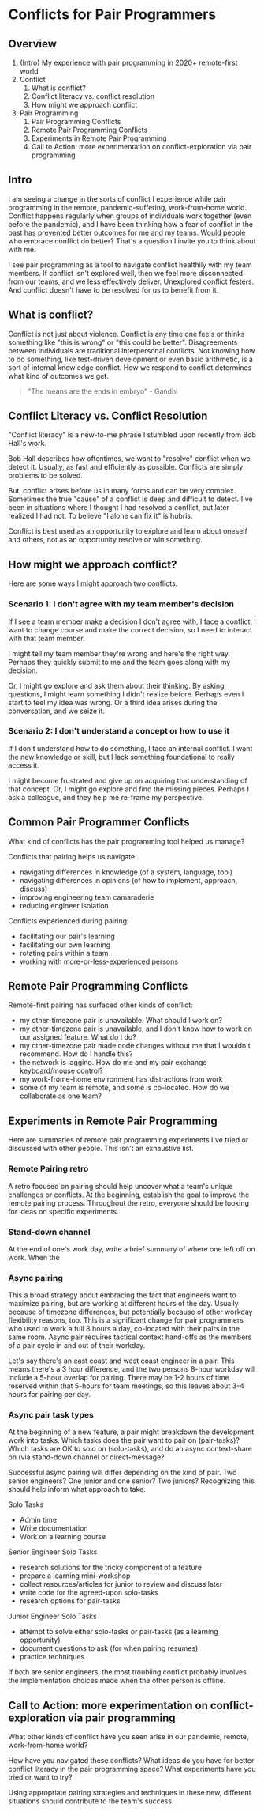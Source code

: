 # Conflicts for Pair Programmers

## Overview
1. (Intro) My experience with pair programming in 2020+ remote-first world
1. Conflict 
    1. What is conflict? 
    1. Conflict literacy vs. conflict resolution
    1. How might we approach conflict
1. Pair Programming 
    1. Pair Programming Conflicts
    1. Remote Pair Programming Conflicts
    1. Experiments in Remote Pair Programming
    1. Call to Action: more experimentation on conflict-exploration via pair programming

## Intro

I am seeing a change in the sorts of conflict I experience while pair programming in the remote, pandemic-suffering, work-from-home world. 
Conflict happens regularly when groups of individuals work together (even before the pandemic), 
and I have been thinking how a fear of conflict in the past has prevented better outcomes for me and my teams.
Would people who embrace conflict do better? That's a question I invite you to think about with me. 

I see pair programming as a tool to navigate conflict healthily with my team members. 
If conflict isn't explored well, then we feel more disconnected from our teams, and we less effectively deliver.
Unexplored conflict festers. And conflict doesn't have to be resolved for us to benefit from it.

## What is conflict?
Conflict is not just about violence. 
Conflict is any time one feels or thinks something like "this is wrong" or "this could be better".
Disagreements between individuals are traditional interpersonal conflicts.
Not knowing how to do something, like test-driven development or even basic arithmetic, is a sort of internal knowledge conflict.
How we respond to conflict determines what kind of outcomes we get. 

> "The means are the ends in embryo" - Gandhi


## Conflict Literacy vs. Conflict Resolution

"Conflict literacy" is a new-to-me phrase I stumbled upon recently from Bob Hall's work.

Bob Hall describes how oftentimes, we want to "resolve" conflict when we detect it.
Usually, as fast and efficiently as possible.
Conflicts are simply problems to be solved.

But, conflict arises before us in many forms and can be very complex.
Sometimes the true "cause" of a conflict is deep and difficult to detect.
I've been in situations where I thought I had resolved a conflict, but later realized I had not.
To believe "I alone can fix it" is hubris.

Conflict is best used as an opportunity to explore and learn about oneself and others, not as an opportunity resolve or win something.

## How might we approach conflict?
Here are some ways I might approach two conflicts.

### Scenario 1: I don't agree with my team member's decision
If I see a team member make a decision I don't agree with, I face a conflict.
I want to change course and make the correct decision, so I need to interact with that team member.

I might tell my team member they're wrong and here's the right way.
Perhaps they quickly submit to me and the team goes along with my decision.

Or, I might go explore and ask them about their thinking.
By asking questions, I might learn something I didn't realize before. 
Perhaps even I start to feel my idea was wrong. Or a third idea arises during the conversation, and we seize it. 

### Scenario 2: I don't understand a concept or how to use it
If I don't understand how to do something, I face an internal conflict.
I want the new knowledge or skill, but I lack something foundational to really access it.

I might become frustrated and give up on acquiring that understanding of that concept.
Or, I might go explore and find the missing pieces. 
Perhaps I ask a colleague, and they help me re-frame my perspective.


## Common Pair Programmer Conflicts

What kind of conflicts has the pair programming tool helped us manage?

Conflicts that pairing helps us navigate:
* navigating differences in knowledge (of a system, language, tool)
* navigating differences in opinions (of how to implement, approach, discuss)
* improving engineering team camaraderie 
* reducing engineer isolation

Conflicts experienced during pairing:
* facilitating our pair's learning
* facilitating our own learning
* rotating pairs within a team
* working with more-or-less-experienced persons

## Remote Pair Programming Conflicts

Remote-first pairing has surfaced other kinds of conflict:

* my other-timezone pair is unavailable. What should I work on?
* my other-timezone pair is unavailable, and I don't know how to work on our assigned feature. What do I do?
* my other-timezone pair made code changes without me that I wouldn't recommend. How do I handle this?
* the network is lagging. How do me and my pair exchange keyboard/mouse control?
* my work-frome-home environment has distractions from work
* some of my team is remote, and some is co-located. How do we collaborate as one team? 

## Experiments in Remote Pair Programming

Here are summaries of remote pair programming experiments I've tried or discussed with other people.
This isn't an exhaustive list.

### Remote Pairing retro
A retro focused on pairing should help uncover what a team's unique challenges or conflicts.
At the beginning, establish the goal to improve the remote pairing process.
Throughout the retro, everyone should be looking for ideas on specific experiments.

### Stand-down channel
At the end of one's work day, write a brief summary of where one left off on work. When the

### Async pairing

This a broad strategy about embracing the fact that engineers want to maximize pairing, but are working at different hours of the day.
Usually because of timezone differences, but potentially because of other workday flexibility reasons, too.
This is a significant change for pair programmers who used to work a full 8 hours a day, co-located with their pairs in the same room.
Async pair requires tactical context hand-offs as the members of a pair cycle in and out of their workday.

Let's say there's an east coast and west coast engineer in a pair. 
This means there's a 3 hour difference, and the two persons 8-hour workday will include a 5-hour overlap for pairing.
There may be 1-2 hours of time reserved within that 5-hours for team meetings, so this leaves about 3-4 hours for pairing per day.

### Async pair task types

At the beginning of a new feature, a pair might breakdown the development work into tasks. 
Which tasks does the pair want to pair on (pair-tasks)?
Which tasks are OK to solo on (solo-tasks), and do an async context-share on (via stand-down channel or direct-message?

Successful async pairing will differ depending on the kind of pair.
Two senior engineers? One junior and one senior? Two juniors?
Recognizing this should help inform what approach to take.

Solo Tasks
* Admin time
* Write documentation
* Work on a learning course

Senior Engineer Solo Tasks
* research solutions for the tricky component of a feature
* prepare a learning mini-workshop
* collect resources/articles for junior to review and discuss later
* write code for the agreed-upon solo-tasks
* research options for pair-tasks

Junior Engineer Solo Tasks
* attempt to solve either solo-tasks or pair-tasks (as a learning opportunity)
* document questions to ask (for when pairing resumes)
* practice techniques

If both are senior engineers, the most troubling conflict probably involves the implementation choices made when the other person is offline.


## Call to Action: more experimentation on conflict-exploration via pair programming

What other kinds of conflict have you seen arise in our pandemic, remote, work-from-home world?

How have you navigated these conflicts? 
What ideas do you have for better conflict literacy in the pair programming space?
What experiments have you tried or want to try?

Using appropriate pairing strategies and techniques in these new, different situations should contribute to the team's success.


